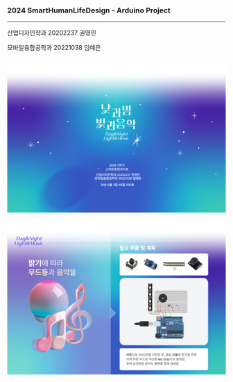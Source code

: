 ### 2024 SmartHumanLifeDesign - Arduino Project
---
산업디자인학과 20202237 권영민

모바일융합공학과 20221038 임예은

![001](https://github.com/yenn222/SHL-Arduino/blob/main/001.png?raw=true)

![002](https://github.com/yenn222/SHL-Arduino/blob/main/002.png?raw=true)
